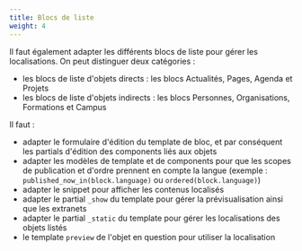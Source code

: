 ```yaml
---
title: Blocs de liste
weight: 4
---
```


Il faut également adapter les différents blocs de liste pour gérer les localisations. On peut distinguer deux catégories :
- les blocs de liste d'objets directs : les blocs Actualités, Pages, Agenda et Projets
- les blocs de liste d'objets indirects : les blocs Personnes, Organisations, Formations et Campus

Il faut :
- adapter le formulaire d'édition du template de bloc, et par conséquent les partials d'édition des components liés aux objets
- adapter les modèles de template et de components pour que les scopes de publication et d'ordre prennent en compte la langue (exemple : `published_now_in(block.language)` ou `ordered(block.language)`)
- adapter le snippet pour afficher les contenus localisés
- adapter le partial `_show` du template pour gérer la prévisualisation ainsi que les extranets
- adapter le partial `_static` du template pour gérer les localisations des objets listés
- le template `preview` de l'objet en question pour utiliser la localisation
